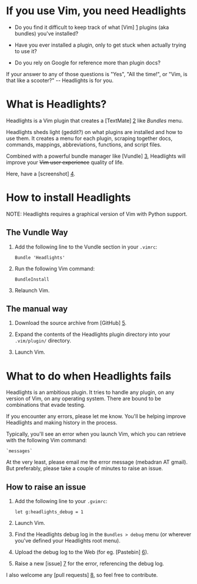 # If you use Vim, you need Headlights

- Do you find it difficult to keep track of what [Vim] [1] plugins (aka bundles) you've installed?

- Have you ever installed a plugin, only to get stuck when actually trying to use it?

- Do you rely on Google for reference more than plugin docs?

If your answer to any of those questions is "Yes", "All the time!", or "Vim, is that like a scooter?" -- Headlights is for you.

# What is Headlights?

Headlights is a Vim plugin that creates a [TextMate] [2] like _Bundles_ menu.

Headlights sheds light (geddit?) on what plugins are installed and how to use them. It creates a menu for each plugin, scraping together docs, commands, mappings, abbreviations, functions, and script files.

Combined with a powerful bundle manager like [Vundle] [3], Headlights will improve your ~~Vim user experience~~ quality of life.

Here, have a [screenshot] [4].

# How to install Headlights

NOTE: Headlights requires a graphical version of Vim with Python support.

## The Vundle Way

1. Add the following line to the Vundle section in your `.vimrc`:

    `Bundle 'Headlights'`

2. Run the following Vim command:

    `BundleInstall`

3. Relaunch Vim.

## The manual way

1. Download the source archive from [GitHub] [5].

2. Expand the contents of the Headlights plugin directory into your `.vim/plugin/` directory.

3. Launch Vim.

# What to do when Headlights fails

Headlights is an ambitious plugin. It tries to handle any plugin, on any version of Vim, on any operating system. There are bound to be combinations that evade testing.

If you encounter any errors, please let me know. You'll be helping improve Headlights and making history in the process.

Typically, you'll see an error when you launch Vim, which you can retrieve with the following Vim command:

    `messages`

At the very least, please email me the error message (mebadran AT gmail). But preferably, please take a couple of minutes to raise an issue.

## How to raise an issue

1. Add the following line to your `.gvimrc`:

    `let g:headlights_debug = 1`

2. Launch Vim.

3. Find the Headlights debug log in the `Bundles > debug` menu (or wherever you've defined your Headlights root menu).

4. Upload the debug log to the Web (for eg. [Pastebin] [6]).

5. Raise a new [issue] [7] for the error, referencing the debug log.

I also welcome any [pull requests] [8], so feel free to contribute.

[1]: http://www.vim.org/

[2]: http://macromates.com/

[3]: https://github.com/gmarik/vundle

[4]: https://github.com/mbadran/headlights/raw/master/headlights_ss.png

[5]: https://github.com/mbadran/headlights/archives/master

[6]: http://pastebin.com/

[7]: https://github.com/mbadran/headlights/issues

[8]: http://help.github.com/fork-a-repo/
